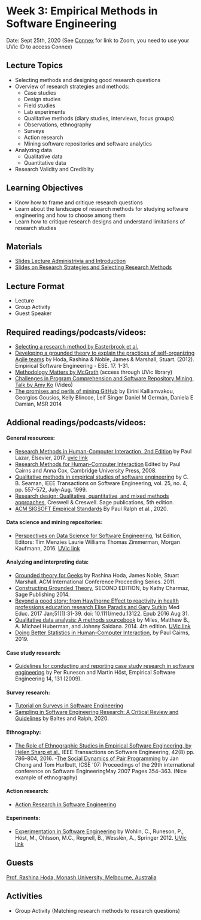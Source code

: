 # Week 3: Empirical Methods in Software Engineering

Date: Sept 25th, 2020
(See [Connex]( https://connex.csc.uvic.ca/portal/site/emse2020) for link to Zoom, you need to use your UVic ID to access Connex)

## Lecture Topics
- Selecting methods and designing good research questions
- Overview of research strategies and methods:
  - Case studies
  - Design studies
  - Field studies
  - Lab experiments
  - Qualitative methods (diary studies, interviews, focus groups)
  - Observations, ethnography
  - Surveys
  - Action research
  - Mining software repositories and software analytics
- Analyzing data 
  - Qualitative data 
  - Quantitative data
- Research Validity and Crediblity

## Learning Objectives
- Know how to frame and critique research questions
- Learn about the landscape of research methods for studying software engineering and how to choose among them
- Learn how to critique research designs and understand limitations of research studies

## Materials
- [Slides Lecture Administrivia and Introduction](emse-uvic2020week3part1.pdf)
- [Slides on Research Strategies and Selecting Research Methods](emse-uvic2020week3part2.pdf)

## Lecture Format
- Lecture
- Group Activity
- Guest Speaker

## Required readings/podcasts/videos:
- [Selecting a research method by Easterbrook et al.](http://www.cs.utoronto.ca/~sme/papers/2007/SelectingEmpiricalMethods.pdf)
- [Developing a grounded theory to explain the practices of self-organizing Agile teams](https://link.springer.com/article/10.1007/s10664-011-9161-0) by Hoda, Rashina & Noble, James & Marshall, Stuart. (2012).  Empirical Software Engineering - ESE. 17. 1-31.
- [Methodology Matters by McGrath](https://www.sciencedirect.com/science/article/pii/B9780080515748500194) (access through UVic library) 
- [Challenges in Program Comprehension and Software Repository Mining, Talk by Amy Ko](https://medium.com/bits-and-behavior/grand-challenges-in-program-comprehension-and-software-repository-mining-my-keynote-on-7bf2cfc182a5) (Video)
- [The promises and perils of mining GitHub](https://dl.acm.org/doi/10.1145/2597073.2597074) by Eirini Kalliamvakou, Georgios Gousios, Kelly Blincoe, Leif Singer Daniel M Germán, Daniela E Damian, MSR 2014
 

## Addional readings/podcasts/videos:

#### General resources: 
- [Research Methods in Human-Computer Interaction, 2nd Edition](https://www.elsevier.com/books/research-methods-in-human-computer-interaction/lazar/978-0-12-805390-4) by Paul Lazar, Elsevier, 2017. [uvic link](http://tinyurl.com/y2jtrkd2)
- [Research Methods for Human-Computer Interaction](https://www.cambridge.org/core/books/research-methods-for-humancomputer-interaction/43E95E979117C42DF822673D098474D2) Edited by Paul Cairns and Anna Cox, Cambridge University Press, 2008.
- [Qualitative methods in empirical studies of software engineering](https://ieeexplore.ieee.org/document/799955) by C. B. Seaman, IEEE Transactions on Software Engineering, vol. 25, no. 4, pp. 557-572, July-Aug. 1999. 
-  [Research design: Qualitative, quantitative, and mixed methods approaches](https://us.sagepub.com/en-us/nam/research-design/book255675), Creswell & Creswell. Sage publications, 5th edition.
- [ACM SIGSOFT Empirical Standards](https://github.com/acmsigsoft/EmpiricalStandards/blob/master/Empirical%20Standards.pdf) By Paul Ralph et al., 2020.


#### Data science and mining repositories:
- [Perspectives on Data Science for Software Engineering](https://www.elsevier.com/books/perspectives-on-data-science-for-software-engineering/menzies/978-0-12-804206-9?countrycode=US&format=print&utm_source=google_ads&utm_medium=paid_search&utm_campaign=canadashopping&gclid=CjwKCAjwkoz7BRBPEiwAeKw3q6IdWnBmgg4ZFIMpU6XMzITW4PFErv6VHHEqJ29NflbtSsG6WIFv5xoCrEIQAvD_BwE&gclsrc=aw.ds), 1st Edition, Editors: Tim Menzies Laurie Williams Thomas Zimmerman, Morgan Kaufmann, 2016. [UVic link](http://tinyurl.com/y5fgal9s)

#### Analyzing and interpreting data: 
- [Grounded theory for Geeks](https://www.researchgate.net/publication/263088251_Grounded_Theory_for_Geeks) by Rashina Hoda, James Noble, Stuart Marshall. ACM International Conference Proceeding Series. 2011.
- [Constructing Grounded Theory](https://uk.sagepub.com/en-gb/eur/constructing-grounded-theory/book235960), SECOND EDITION, by Kathy Charmaz, Sage Publishing 2014.
- [Beyond a good story: from Hawthorne Effect to reactivity in health professions education research
Elise Paradis and Gary Sutkin](https://pubmed.ncbi.nlm.nih.gov/27580703/) Med Educ. 2017 Jan;51(1):31-39. doi: 10.1111/medu.13122. Epub 2016 Aug 31.
- [Qualitative data analysis: A methods sourcebook](https://us.sagepub.com/en-us/nam/qualitative-data-analysis/book246128) by Miles, Matthew B., A. Michael Huberman, and Johnny Saldana. 2014. 4th edition. [UVic link](http://tinyurl.com/y3a3e82x)
- [Doing Better Statistics in Human-Computer Interaction](https://www.cambridge.org/core/books/doing-better-statistics-in-humancomputer-interaction/1D19B5419225C05D6E4FE189A345BDB8), by Paul Cairns, 2019.

#### Case study research: 
- [Guidelines for conducting and reporting case study research in software engineering](https://link.springer.com/article/10.1007%2Fs10664-008-9102-8) by Per Runeson and Martin Höst, Empirical Software Engineering 14, 131 (2009).

#### Survey research: 
- [Tutorial on Surveys in Software Engineering](https://www.slideshare.net/mendezfe/surveys-in-software-engineering) 
- [Sampling in Software Engineering Research: A Critical Review and Guidelines](https://www.semanticscholar.org/paper/Sampling-in-Software-Engineering-Research%3A-A-Review-Baltes-Ralph/8587736a41c9f22a432074e6344a1c9998ae7338) by Baltes and Ralph, 2020.  

#### Ethnography: 
- [The Role of Ethnographic Studies in Empirical Software Engineering, by Helen Sharp et al.](http://oro.open.ac.uk/45166/), IEEE Transactions on Software Engineering, 42(8) pp. 786–804, 2016.
-[The Social Dynamics of Pair Programming](https://dl.acm.org/doi/abs/10.1109/ICSE.2007.87) by Jan Chong and Tom Hurlbutt, ICSE '07: Proceedings of the 29th international conference on Software EngineeringMay 2007 Pages 354–363. (Nice example of ethnography)

#### Action research: 
- [Action Research in Software Engineering](https://link.springer.com/chapter/10.1007/978-3-030-10801-4_4)

#### Experiments: 
- [Experimentation in Software Engineering](https://www.springer.com/gp/book/9783642290435) by Wohlin, C., Runeson, P., Höst, M., Ohlsson, M.C., Regnell, B., Wesslén, A., Springer 2012. [UVic link](http://tinyurl.com/yxhrzen5)


## Guests
[Prof. Rashina Hoda, Monash University, Melbourne, Australia](https://research.monash.edu/en/persons/rashina-hoda)

## Activities
- Group Activity (Matching research methods to research questions)
